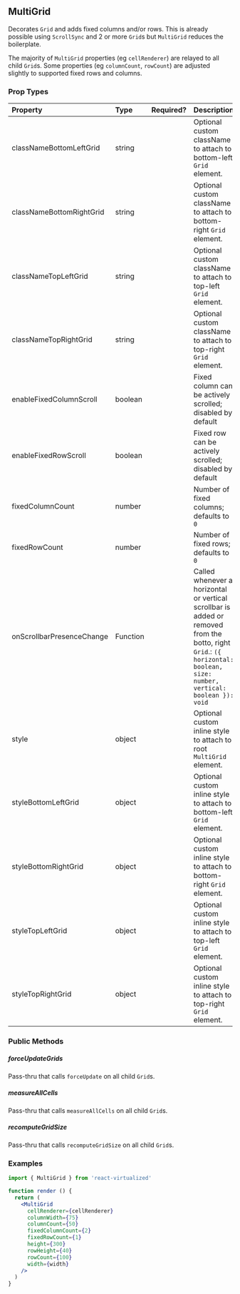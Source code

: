 MultiGrid
---------------

Decorates `Grid` and adds fixed columns and/or rows.
This is already possible using `ScrollSync` and 2 or more `Grid`s but `MultiGrid` reduces the boilerplate.

The majority of `MultiGrid` properties (eg `cellRenderer`) are relayed to all child `Grid`s.
Some properties (eg `columnCount`, `rowCount`) are adjusted slightly to supported fixed rows and columns.

### Prop Types
| Property | Type | Required? | Description |
|:---|:---|:---:|:---|
| classNameBottomLeftGrid | string |  | Optional custom className to attach to bottom-left `Grid` element. |
| classNameBottomRightGrid | string |  | Optional custom className to attach to bottom-right `Grid` element. |
| classNameTopLeftGrid | string |  | Optional custom className to attach to top-left `Grid` element. |
| classNameTopRightGrid | string |  | Optional custom className to attach to top-right `Grid` element. |
| enableFixedColumnScroll | boolean |  | Fixed column can be actively scrolled; disabled by default |
| enableFixedRowScroll | boolean |  | Fixed row can be actively scrolled; disabled by default |
| fixedColumnCount | number |  | Number of fixed columns; defaults to `0` |
| fixedRowCount | number |  | Number of fixed rows; defaults to `0` |
| onScrollbarPresenceChange | Function |  | Called whenever a horizontal or vertical scrollbar is added or removed from the botto, right `Grid`.: `({ horizontal: boolean, size: number, vertical: boolean }): void` |
| style | object |  | Optional custom inline style to attach to root `MultiGrid` element. |
| styleBottomLeftGrid | object |  | Optional custom inline style to attach to bottom-left `Grid` element. |
| styleBottomRightGrid | object |  | Optional custom inline style to attach to bottom-right `Grid` element. |
| styleTopLeftGrid | object |  | Optional custom inline style to attach to top-left `Grid` element. |
| styleTopRightGrid | object |  | Optional custom inline style to attach to top-right `Grid` element. |

### Public Methods

##### forceUpdateGrids

Pass-thru that calls `forceUpdate` on all child `Grid`s.

##### measureAllCells

Pass-thru that calls `measureAllCells` on all child `Grid`s.

##### recomputeGridSize

Pass-thru that calls `recomputeGridSize` on all child `Grid`s.

### Examples

```jsx
import { MultiGrid } from 'react-virtualized'

function render () {
  return (
    <MultiGrid
      cellRenderer={cellRenderer}
      columnWidth={75}
      columnCount={50}
      fixedColumnCount={2}
      fixedRowCount={1}
      height={300}
      rowHeight={40}
      rowCount={100}
      width={width}
    />
  )
}
```
